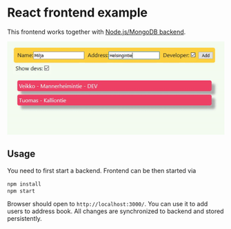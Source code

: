 # React frontend example

This frontend works together with [Node.js/MongoDB
backend](https://github.com/veikkos/react-fullstack-backend).

![Cover](cover.gif)

## Usage

You need to first start a backend. Frontend can be then started via

```
npm install
npm start
```

Browser should open to `http://localhost:3000/`. You can use it to add
users to address book. All changes are synchronized to backend and
stored persistently.

